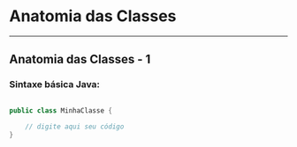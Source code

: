 # Anatomia das Classes

---

## Anatomia das Classes - 1

### Sintaxe básica Java:

~~~ java

public class MinhaClasse {
 
	// digite aqui seu código
}
~~~